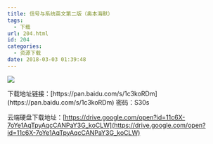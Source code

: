 ```yaml
---
title: 信号与系统英文第二版（奥本海默）
tags:
  - 下载
url: 204.html
id: 204
categories:
  - 资源下载
date: 2018-03-03 01:39:48
---
```


![](http://file.mgek.cc/images/blog/signal.webp) 

<!--more-->下载地址链接：[https://pan.baidu.com/s/1c3koRDm](https://pan.baidu.com/s/1c3koRDm) 密码：S30s

 云端硬盘下载地址：[https://drive.google.com/open?id=11c6X-7oYe1AqTpyAqcCANPaY3G_koCLW](https://drive.google.com/open?id=11c6X-7oYe1AqTpyAqcCANPaY3G_koCLW)